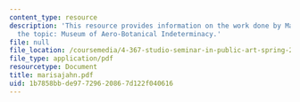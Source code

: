 ```yaml
---
content_type: resource
description: 'This resource provides information on the work done by Marisa Jahn on
  the topic: Museum of Aero-Botanical Indeterminacy.'
file: null
file_location: /coursemedia/4-367-studio-seminar-in-public-art-spring-2006/1b7858bbde97729620867d122f040616_marisajahn.pdf
file_type: application/pdf
resourcetype: Document
title: marisajahn.pdf
uid: 1b7858bb-de97-7296-2086-7d122f040616
---
```

